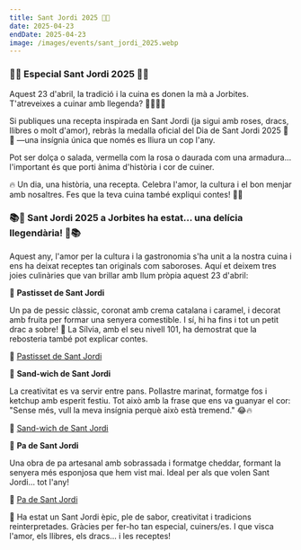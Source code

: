 ```yaml
---
title: Sant Jordi 2025 🌹🐉
date: 2025-04-23
endDate: 2025-04-23
image: /images/events/sant_jordi_2025.webp
---
```


### 🐉🌹 Especial Sant Jordi 2025 🌹🐉

Aquest 23 d'abril, la tradició i la cuina es donen la mà a Jorbites. T'atreveixes a cuinar amb llegenda? 👩‍🍳📜✨

Si publiques una recepta inspirada en Sant Jordi (ja sigui amb roses, dracs, llibres o molt d'amor), rebràs la medalla oficial del Dia de Sant Jordi 2025 🏅🌹 —una insígnia única que només es lliura un cop l'any.

Pot ser dolça o salada, vermella com la rosa o daurada com una armadura... l'important és que porti ànima d'història i cor de cuiner.

🔥 Un dia, una història, una recepta. Celebra l'amor, la cultura i el bon menjar amb nosaltres. Fes que la teva cuina també expliqui contes! 📖🍴



### 📚🌹 Sant Jordi 2025 a Jorbites ha estat... una delícia llegendària! 🌹📚

Aquest any, l'amor per la cultura i la gastronomia s'ha unit a la nostra cuina i ens ha deixat receptes tan originals com saboroses. Aquí et deixem tres joies culinàries que van brillar amb llum pròpia aquest 23 d'abril:

 🍰 **Pastisset de Sant Jordi**

Un pa de pessic clàssic, coronat amb crema catalana i caramel, i decorat amb fruita per formar una senyera comestible. I sí, hi ha fins i tot un petit drac a sobre! 🐉
La Sílvia, amb el seu nivell 101, ha demostrat que la rebosteria també pot explicar contes.

📎 [Pastisset de Sant Jordi](https://jorbites.com/recipes/6807d08a8b0c828338a4a9af)

🥪 **Sand-wich de Sant Jordi**

La creativitat es va servir entre pans. Pollastre marinat, formatge fos i ketchup amb esperit festiu. Tot això amb la frase que ens va guanyar el cor: "Sense més, vull la meva insígnia perquè això està tremend." 😂🔥

📎 [Sand-wich de Sant Jordi](https://jorbites.com/recipes/680963445270fc7d4d945cb3)

🍞 **Pa de Sant Jordi**

Una obra de pa artesanal amb sobrassada i formatge cheddar, formant la senyera més esponjosa que hem vist mai. Ideal per als que volen Sant Jordi... tot l'any!

📎 [Pa de Sant Jordi](https://jorbites.com/recipes/680a5f9f2e97be6169665b13)

💚 Ha estat un Sant Jordi èpic, ple de sabor, creativitat i tradicions reinterpretades. Gràcies per fer-ho tan especial, cuiners/es. I que visca l'amor, els llibres, els dracs... i les receptes!
